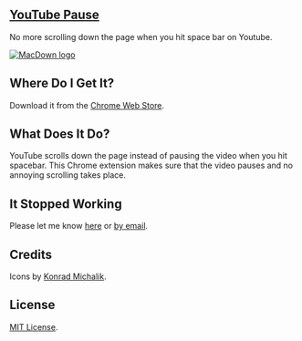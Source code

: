 ## [YouTube Pause](http://goo.gl/6ExxFO)

No more scrolling down the page when you hit space bar on Youtube.

[![MacDown logo](https://raw.githubusercontent.com/nishanths/youtube-pause-chrome/master/icons/icon128.png)](http://goo.gl/6ExxFO)

## Where Do I Get It?

Download it from the [Chrome Web Store](http://goo.gl/6ExxFO).

## What Does It Do?

YouTube scrolls down the page instead of pausing the video when you hit spacebar. This Chrome extension makes sure that the video pauses and no annoying scrolling takes place.

## It Stopped Working

Please let me know [here](https://github.com/nishanths/youtube-pause-chrome/issues) or [by email](nishanth.gerrard@gmail.com).

## Credits

Icons by [Konrad Michalik](http://thenounproject.com/konradmichalik/).

## License

[MIT License](https://github.com/nishanths/youtube-pause-chrome/blob/master/LICENSE).